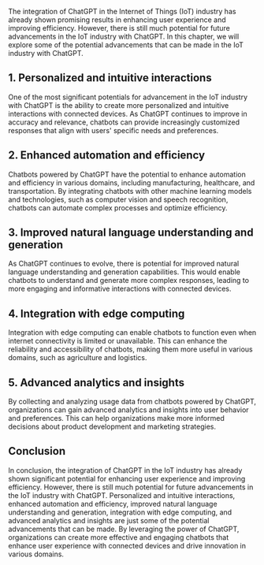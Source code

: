 
The integration of ChatGPT in the Internet of Things (IoT) industry has already shown promising results in enhancing user experience and improving efficiency. However, there is still much potential for future advancements in the IoT industry with ChatGPT. In this chapter, we will explore some of the potential advancements that can be made in the IoT industry with ChatGPT.

## 1. Personalized and intuitive interactions

One of the most significant potentials for advancement in the IoT industry with ChatGPT is the ability to create more personalized and intuitive interactions with connected devices. As ChatGPT continues to improve in accuracy and relevance, chatbots can provide increasingly customized responses that align with users' specific needs and preferences.

## 2. Enhanced automation and efficiency

Chatbots powered by ChatGPT have the potential to enhance automation and efficiency in various domains, including manufacturing, healthcare, and transportation. By integrating chatbots with other machine learning models and technologies, such as computer vision and speech recognition, chatbots can automate complex processes and optimize efficiency.

## 3. Improved natural language understanding and generation

As ChatGPT continues to evolve, there is potential for improved natural language understanding and generation capabilities. This would enable chatbots to understand and generate more complex responses, leading to more engaging and informative interactions with connected devices.

## 4. Integration with edge computing

Integration with edge computing can enable chatbots to function even when internet connectivity is limited or unavailable. This can enhance the reliability and accessibility of chatbots, making them more useful in various domains, such as agriculture and logistics.

## 5. Advanced analytics and insights

By collecting and analyzing usage data from chatbots powered by ChatGPT, organizations can gain advanced analytics and insights into user behavior and preferences. This can help organizations make more informed decisions about product development and marketing strategies.

Conclusion
----------

In conclusion, the integration of ChatGPT in the IoT industry has already shown significant potential for enhancing user experience and improving efficiency. However, there is still much potential for future advancements in the IoT industry with ChatGPT. Personalized and intuitive interactions, enhanced automation and efficiency, improved natural language understanding and generation, integration with edge computing, and advanced analytics and insights are just some of the potential advancements that can be made. By leveraging the power of ChatGPT, organizations can create more effective and engaging chatbots that enhance user experience with connected devices and drive innovation in various domains.
